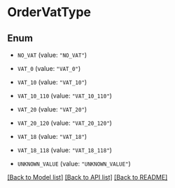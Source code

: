 # OrderVatType

## Enum


* `NO_VAT` (value: `"NO_VAT"`)

* `VAT_0` (value: `"VAT_0"`)

* `VAT_10` (value: `"VAT_10"`)

* `VAT_10_110` (value: `"VAT_10_110"`)

* `VAT_20` (value: `"VAT_20"`)

* `VAT_20_120` (value: `"VAT_20_120"`)

* `VAT_18` (value: `"VAT_18"`)

* `VAT_18_118` (value: `"VAT_18_118"`)

* `UNKNOWN_VALUE` (value: `"UNKNOWN_VALUE"`)


[[Back to Model list]](../README.md#documentation-for-models) [[Back to API list]](../README.md#documentation-for-api-endpoints) [[Back to README]](../README.md)


